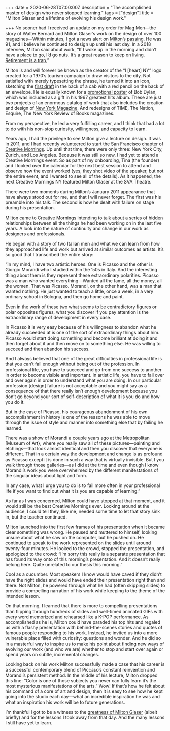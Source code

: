 +++
date = 2020-06-28T07:00:00Z
description = "The accomplished master of design who never stopped learning."
tags = ["design"]
title = "Milton Glaser and a lifetime of evolving his design work."

+++
No sooner had I received an update on my order for Mag Men—the story of Walter Bernard and Milton Glaser’s work on the design of over 100 magazines—Within minutes, I got a news alert on [Milton’s passing](https://www.nytimes.com/aponline/2020/06/26/us/ap-us-obit-milton-glaser.html). He was 91, and I believe he continued to design up until his last day. In a 2018 interview, Milton said about work, “If I woke up in the morning and didn’t have a place to go, I’d go nuts. It’s a great reason to keep on living. [Retirement is a trap.](https://observer.com/2018/08/interview-milton-glaser-on-his-new-work-aging-and-edward-hopper/)”

Milton is and will forever be known as the creator of the “I \[heart\] NY” logo created for a 1970’s tourism campaign to draw visitors to the city. Not satisfied with merely typesetting the phrase, he turned it into an icon, sketching the [first draft](https://www.moma.org/collection/works/128649?sov_referrer=artist&artist_id=2188&page=1) in the back of a cab with a red pencil on the back of an envelope. He is equally known for a [promotional poster](https://www.moma.org/collection/works/8108?sov_referrer=artist&artist_id=2188&page=1) of Bob Dylan, which was included as a gift in his 1967 greatest hits album. These are just two projects of an enormous catalog of work that also includes the creation and design of [New York Magazine](https://nymag.com/intelligencer/2020/06/milton-glaser-new-york-and-iny-designer-dies-at-91.html). And redesigns of TIME, The Nation, Esquire, The New York Review of Books magazines.

From my perspective, he led a very fulfilling career, and I think that had a lot to do with his non-stop curiosity, willingness, and capacity to learn.

Years ago, I had the privilege to see Milton give a lecture on design. It was in 2011, and I had recently volunteered to start the San Francisco chapter of [Creative Mornings](https://creativemornings.com). Up until that time, there were only three: New York City, Zurich, and Los Angeles. Because it was still so new, I had yet to attend a Creative Mornings event. So as part of my onboarding, Tina (the founder) and I looked over the calendar for the next best session to attend and observe how the event worked (yes, they shot video of the speaker, but not the entire event, and I wanted to see all of the details). As it happened, the next Creative Mornings NY featured Milton Glaser at the SVA Theatre.

There were two moments during Milton’s January 2011 appearance that have always stood out for me, and that I will never forget. The first was his preamble into his talk. The second is how he dealt with failure on stage during his presentation.

Milton came to Creative Mornings intending to talk about a series of hidden relationships between all the things he had been working on in the last five years. A look into the nature of continuity and change in our work as designers and professionals.

He began with a story of two Italian men and what we can learn from how they approached life and work but arrived at similar outcomes as artists. It’s so good that I transcribed the entire story:

“In my mind, I have two artistic heroes. One is Picasso and the other is Giorgio Morandi who I studied within the ’50s in Italy. And the interesting thing about them is they represent these extraordinary polarities. Picasso was a man who wanted everything—Wanted all the fame, all the money, all the women. That was Picasso. Morandi, on the other hand, was a man that wanted nothing. He just wanted to teach a little, once a week, in a very ordinary school in Bologna, and then go home and paint.

Even in the work of these two what seems to be contradictory figures or polar opposites figures, what you discover if you pay attention is the extraordinary range of development in every case.

In Picasso it is very easy because of his willingness to abandon what he already succeeded at is one of the sort of extraordinary things about him. Picasso would start doing something and become brilliant at doing it and then forget about it and then move on to something else. He was willing to succeed and then abandon his success.

And I always believed that one of the great difficulties in professional life is that you can’t fail enough without being out of the profession. In professional life, you have to succeed and go from one success to another in order to become visible and important. In artistic life, you have to fail over and over again in order to understand what you are doing. In our particular profession \[design\] failure is not acceptable and you might say as a consequence of that there really isn’t enough development because you don’t go beyond your sort of self-description of what it is you do and how you do it.

But in the case of Picasso, his courageous abandonment of his own accomplishment in history is one of the reasons he was able to move through the issue of style and manner into something else that by failing he learned.

There was a show of Morandi a couple years ago at the Metropolitan \[Museum of Art}, where you really saw all of these pictures—painting and etchings—that look almost identical and then you discover that everyone is different. That in a certain way the development and change is as profound as Picasso except it is done in such a way that is virtually invisible. But I you walk through those galleries—as I did at the time and even though I know Morandi’s work you were overwhelmed by the different manifestations of the singular ideas about light and form.

In any case, what I urge you to do is to fail more often in your professional life if you want to find out what it is you are capable of learning.”

As far as I was concerned, Milton could have stopped at that moment, and it would still be the best Creative Mornings ever. Looking around at the audience, I could tell they, like me, needed some time to let that story sink in, but the teacher continued.

Milton launched into the first few frames of his presentation when it became clear something was wrong. He paused and muttered to himself, looking unsure about what he saw on the computer, but he pushed on. He continued to speak to the work represented on the slides until around twenty-four minutes. He looked to the crowd, stopped the presentation, and apologized to the crowd: “I’m sorry this really is a separate presentation that has found its way onto of this morning’s presentation. And it doesn’t really belong here. Quite unrelated to our thesis this morning.”

Cool as a cucumber. Most speakers I know would have caved if they didn’t have the right slides and would have ended their presentation right then and there. Not Milton, he powered through what he had (often skipping slides) to provide a compelling narration of his work while keeping to the theme of the intended lesson.

On that morning, I learned that there is more to compelling presentations than flipping through hundreds of slides and well-timed animated GIFs with every word memorized and rehearsed like a K-POP performance. As accomplished as he is, Milton could have paraded his top hits and regaled us with a flashy presentation with behind-the-scenes stories and quotes of famous people responding to his work. Instead, he invited us into a more vulnerable place filled with curiosity: questions and wonder. And he did so in a masterful way to inspire us to make his point about finding new ways of evolving our work (and who we are) whether to stop and start over again or spend years on subtle, incremental changes.

Looking back on his work Milton successfully made a case that his career is a successful contemporary blend of Piccaso’s constant reinvention and Morandi’s persistent method. In the middle of his lecture, Milton dropped this line: “Color is one of those subjects you never can fully learn it’s the most mysterious manifestations of the arts.” Wow! If that’s how he felt about his command of a core of art and design, then it is easy to see how he kept going into the studio each day—what an incredible inspiration he was and what an inspiration his work will be to future generations.

I’m thankful I got to be a witness to the [greatness of Milton Glaser](https://www.cbsnews.com/news/passage-graphic-designer-milton-glaser-creator-of-i-love-ny-logo/) (albeit briefly) and for the lessons I took away from that day. And the many lessons I still have yet to learn.